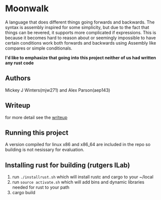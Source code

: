 # Moonwalk
A language that does different things going forwards and backwards.
The syntax is assembly inspired for some simplicity, but due to the
fact that things can be revered, it supports more complicated if
expressions. This is because it becomes hard to reason about or
seemingly impossible to have certain conditions work both forwards
and backwards using Assembly like compares or simple conditionals.  

**I'd like to emphasize that going into this project neither of us
had written any rust code**

## Authors
Mickey J Winters(mjw271) and Alex Parson(aep143)

## Writeup
for more detail see the [writeup](WRITEUP.md)

## Running this project
A version compiled for linux x86 and x86_64 are included in the repo so
building is not nesissary for evaluation.

## Installing rust for building (rutgers ILab)
1. run `./installrust.sh` which will install rustc and cargo to your ~/local
2. run `source activate.sh` which will add bins and dynamic libraries needed for rust
to your path
3. cargo build